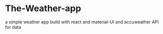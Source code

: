 # The-Weather-app
a simple weather app build with react and material-UI and accuweather APi for data  
